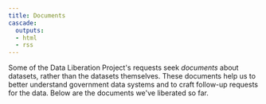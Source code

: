 ```yaml
---
title: Documents
cascade:
  outputs:
  - html
  - rss
---
```


Some of the Data Liberation Project's requests seek *documents* about datasets, rather than the datasets themselves. These documents help us to better understand government data systems and to craft follow-up requests for the data. Below are the documents we've liberated so far.
